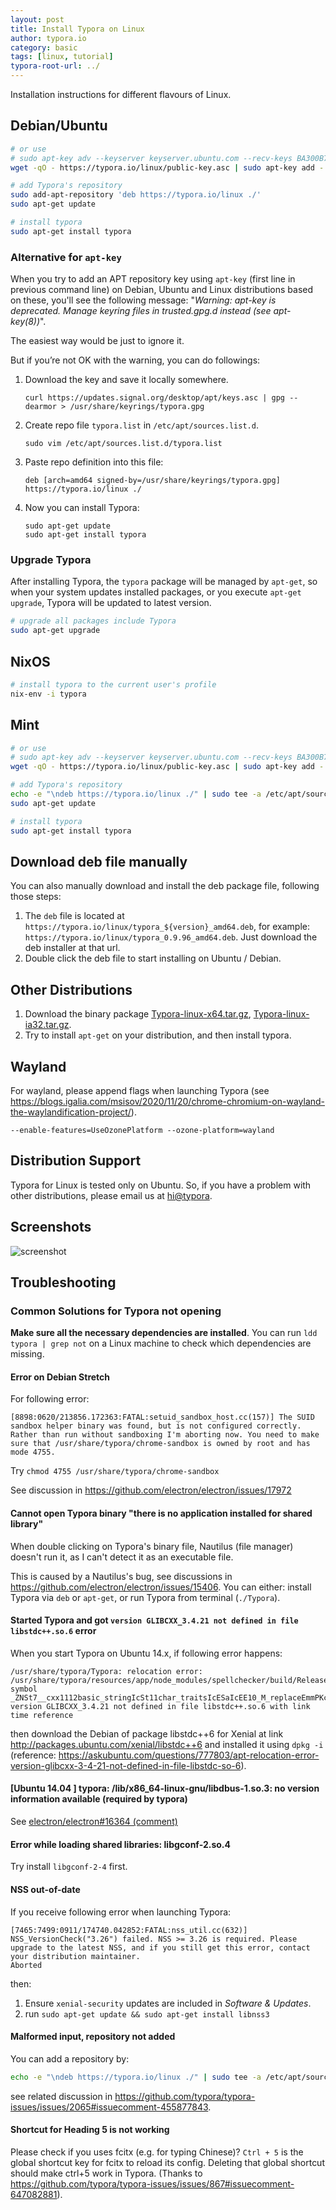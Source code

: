 ```yaml
---
layout: post
title: Install Typora on Linux
author: typora.io
category: basic
tags: [linux, tutorial]
typora-root-url: ../
---
```


Installation instructions for different flavours of Linux.

## Debian/Ubuntu

```bash
# or use
# sudo apt-key adv --keyserver keyserver.ubuntu.com --recv-keys BA300B7755AFCFAE
wget -qO - https://typora.io/linux/public-key.asc | sudo apt-key add -

# add Typora's repository
sudo add-apt-repository 'deb https://typora.io/linux ./'
sudo apt-get update

# install typora
sudo apt-get install typora
```

### Alternative for `apt-key`

When you try to add an APT repository key using `apt-key` (first line in previous command line) on Debian, Ubuntu and Linux distributions based on these, you'll see the following message: "*Warning: apt-key is deprecated. Manage keyring files in trusted.gpg.d instead (see apt-key(8))*".

The easiest way would be just to ignore it.

But if you’re not OK with the warning, you can do followings:

1. Download the key and save it locally somewhere.

   ```shell
   curl https://updates.signal.org/desktop/apt/keys.asc | gpg --dearmor > /usr/share/keyrings/typora.gpg
   ```

2. Create repo file `typora.list` in `/etc/apt/sources.list.d`.

   ```shell
   sudo vim /etc/apt/sources.list.d/typora.list
   ```

3. Paste repo definition into this file:

   ```shell
   deb [arch=amd64 signed-by=/usr/share/keyrings/typora.gpg] https://typora.io/linux ./
   ```

4. Now you can install Typora:

   ```shell
   sudo apt-get update
   sudo apt-get install typora
   ```

### Upgrade Typora

After installing Typora, the `typora` package will be managed by `apt-get`, so when your system updates installed packages, or you execute `apt-get upgrade`, Typora will be updated to latest version.

```bash
# upgrade all packages include Typora
sudo apt-get upgrade
```

## NixOS

```bash
# install typora to the current user's profile
nix-env -i typora
```

## Mint

```sh
# or use
# sudo apt-key adv --keyserver keyserver.ubuntu.com --recv-keys BA300B7755AFCFAE
wget -qO - https://typora.io/linux/public-key.asc | sudo apt-key add -

# add Typora's repository
echo -e "\ndeb https://typora.io/linux ./" | sudo tee -a /etc/apt/sources.list
sudo apt-get update

# install typora
sudo apt-get install typora
```

## Download deb file manually

You can also manually download and install the deb package file, following those steps:

1. The `deb` file is located at `https://typora.io/linux/typora_${version}_amd64.deb`, for example: `https://typora.io/linux/typora_0.9.96_amd64.deb`. Just download the deb installer at that url.
2. Double click the deb file to start installing on Ubuntu / Debian.

## Other Distributions

1. Download the binary package [Typora-linux-x64.tar.gz](https://typora.io/linux/Typora-linux-x64.tar.gz), [Typora-linux-ia32.tar.gz](https://typora.io/linux/Typora-linux-ia32.tar.gz).
2. Try to install `apt-get` on your distribution, and then install typora.

## Wayland

For wayland, please append flags when launching Typora (see <https://blogs.igalia.com/msisov/2020/11/20/chrome-chromium-on-wayland-the-waylandification-project/>).

```
--enable-features=UseOzonePlatform --ozone-platform=wayland
```

## Distribution Support

Typora for Linux is tested only on Ubuntu. So, if you have a problem with other distributions, please email us at [hi@typora](http://mailto:hi@typora.io).

## Screenshots

![screenshot](/media/typora-linux/screenshot.png)

## Troubleshooting

### Common Solutions for Typora not opening

**Make sure all the necessary dependencies are installed**. You can run `ldd typora | grep not` on a Linux machine to check which dependencies are missing. 

#### Error on Debian Stretch

For following error:

```
[8898:0620/213856.172363:FATAL:setuid_sandbox_host.cc(157)] The SUID sandbox helper binary was found, but is not configured correctly. Rather than run without sandboxing I'm aborting now. You need to make sure that /usr/share/typora/chrome-sandbox is owned by root and has mode 4755.
```

Try `chmod 4755 /usr/share/typora/chrome-sandbox`

See discussion in https://github.com/electron/electron/issues/17972

#### Cannot open Typora binary "there is no application installed for shared library"

When double clicking on Typora's binary file, Nautilus (file manager) doesn't run it, as I can't detect it as an executable file.

This is caused by a Nautilus's bug, see discussions in https://github.com/electron/electron/issues/15406. You can either: install Typora via `deb` or `apt-get`, or run Typora from terminal (`./Typora`).

#### Started Typora and got `version GLIBCXX_3.4.21 not defined in file libstdc++.so.6` error

When  you start Typora on Ubuntu 14.x, if following error happens: 

```
/usr/share/typora/Typora: relocation error: /usr/share/typora/resources/app/node_modules/spellchecker/build/Release/spellchecker.node: symbol _ZNSt7__cxx1112basic_stringIcSt11char_traitsIcESaIcEE10_M_replaceEmmPKcm, version GLIBCXX_3.4.21 not defined in file libstdc++.so.6 with link time reference
```

then download the Debian of package libstdc++6 for Xenial at link http://packages.ubuntu.com/xenial/libstdc++6 and installed it using `dpkg -i` (reference: https://askubuntu.com/questions/777803/apt-relocation-error-version-glibcxx-3-4-21-not-defined-in-file-libstdc-so-6).

#### [Ubuntu 14.04 ] typora: /lib/x86_64-linux-gnu/libdbus-1.so.3: no version information available (required by typora)

See [electron/electron#16364 (comment)](https://github.com/electron/electron/issues/16364#issuecomment-492199424)

#### Error while loading shared libraries: libgconf-2.so.4

Try install `libgconf-2-4` first.

#### NSS out-of-date

If you receive following error when launching Typora:

```
[7465:7499:0911/174740.042852:FATAL:nss_util.cc(632)] NSS_VersionCheck("3.26") failed. NSS >= 3.26 is required. Please upgrade to the latest NSS, and if you still get this error, contact your distribution maintainer.
Aborted
```

then:
1. Ensure `xenial-security` updates are included in *Software & Updates*.
2. run `sudo apt-get update && sudo apt-get install libnss3`

#### Malformed input, repository not added

You can add a repository by:

```sh
echo -e "\ndeb https://typora.io/linux ./" | sudo tee -a /etc/apt/sources.list
```

see related discussion in <https://github.com/typora/typora-issues/issues/2065#issuecomment-455877843>. 
#### Shortcut for Heading 5 is not working

Please check if you uses fcitx (e.g. for typing Chinese)? `Ctrl + 5` is the global shortcut key for fcitx to reload its config. Deleting that global shortcut should make ctrl+5 work in Typora. (Thanks to https://github.com/typora/typora-issues/issues/867#issuecomment-647082881).

